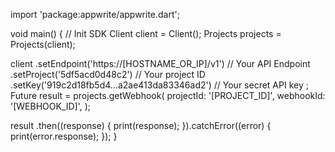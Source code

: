 import 'package:appwrite/appwrite.dart';

void main() { // Init SDK
  Client client = Client();
  Projects projects = Projects(client);

  client
    .setEndpoint('https://[HOSTNAME_OR_IP]/v1') // Your API Endpoint
    .setProject('5df5acd0d48c2') // Your project ID
    .setKey('919c2d18fb5d4...a2ae413da83346ad2') // Your secret API key
  ;
  Future result = projects.getWebhook(
    projectId: '[PROJECT_ID]',
    webhookId: '[WEBHOOK_ID]',
  );

  result
    .then((response) {
      print(response);
    }).catchError((error) {
      print(error.response);
  });
}
